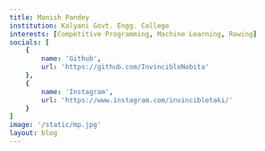 ```yaml
---
title: Manish Pandey
institution: Kalyani Govt. Engg. College
interests: [Competitive Programming, Machine Learning, Rowing]
socials: [
    {
        name: 'Github',
        url: 'https://github.com/InvincibleNobita'
    },
    {
        name: 'Instagram',
        url: 'https://www.instagram.com/invincibletaki/'
    }
]
image: '/static/mp.jpg'
layout: blog
---
```


